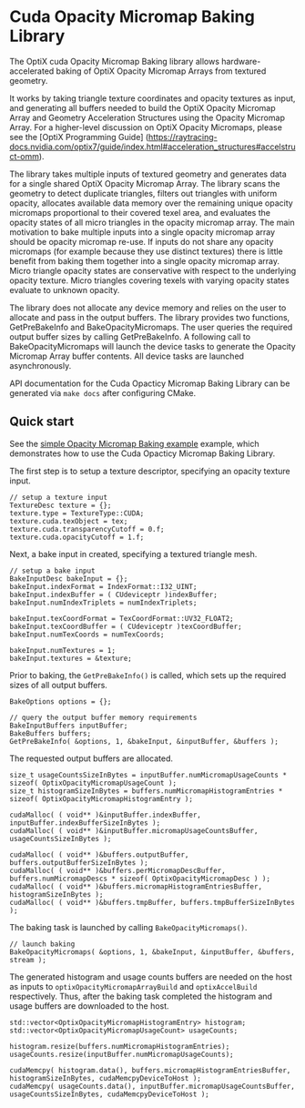 # Cuda Opacity Micromap Baking Library

The OptiX cuda Opacity Micromap Baking library allows hardware-accelerated baking of 
OptiX Opacity Micromap Arrays from textured geometry. 

It works by taking triangle texture coordinates and opacity textures as input, and generating all buffers needed to build the OptiX Opacity Micromap Array
and Geometry Acceleration Structures using the Opacity Micromap Array. For a higher-level discussion on OptiX Opacity Micromaps, please see the [OptiX Programming Guide]
(https://raytracing-docs.nvidia.com/optix7/guide/index.html#acceleration_structures#accelstruct-omm).

The library takes multiple inputs of textured geometry and generates data for a single shared OptiX Opacity Micromap Array.
The library scans the geometry to detect duplicate triangles, filters out triangles with uniform opacity, 
allocates available data memory over the remaining unique opacity micromaps proportional to their covered texel area, 
and evaluates the opacity states of all micro triangles in the opacity micromap array.
The main motivation to bake multiple inputs into a single opacity micromap array should be opacity micromap re-use.
If inputs do not share any opacity micromaps (for example because they use distinct textures) there is little benefit from
baking them together into a single opacity micromap array.
Micro triangle opacity states are conservative with respect to the underlying opacity texture. 
Micro triangles covering texels with varying opacity states evaluate to unknown opacity. 

The library does not allocate any device memory and relies on the user to allocate and pass in the output buffers. 
The library provides two functions, GetPreBakeInfo and BakeOpacityMicromaps.
The user queries the required output buffer sizes by calling GetPreBakeInfo. 
A following call to BakeOpacityMicromaps will launch the device tasks to generate the Opacity Micromap Array buffer contents.
All device tasks are launched asynchronously.

API documentation for the Cuda Opacticy Micromap Baking Library can be generated via `make docs` after configuring CMake.

## Quick start

See the [simple Opacity Micromap Baking example](https://github.com/NVIDIA/optix-toolkit/blob/master/examples/CuOmmBaking/Simple/simple.cpp)
example, which demonstrates how to use the Cuda Opacticy Micromap Baking Library.

The first step is to setup a texture descriptor, specifying an opacity texture input.

```
// setup a texture input
TextureDesc texture = {};
texture.type = TextureType::CUDA;
texture.cuda.texObject = tex;
texture.cuda.transparencyCutoff = 0.f;
texture.cuda.opacityCutoff = 1.f;
```

Next, a bake input in created, specifying a textured triangle mesh.

```
// setup a bake input
BakeInputDesc bakeInput = {};
bakeInput.indexFormat = IndexFormat::I32_UINT;
bakeInput.indexBuffer = ( CUdeviceptr )indexBuffer;
bakeInput.numIndexTriplets = numIndexTriplets;

bakeInput.texCoordFormat = TexCoordFormat::UV32_FLOAT2;
bakeInput.texCoordBuffer = ( CUdeviceptr )texCoordBuffer;
bakeInput.numTexCoords = numTexCoords;

bakeInput.numTextures = 1;
bakeInput.textures = &texture;
```

Prior to baking, the `GetPreBakeInfo()` is called, which sets up the required sizes of all output buffers.

```
BakeOptions options = {};

// query the output buffer memory requirements
BakeInputBuffers inputBuffer;
BakeBuffers buffers;
GetPreBakeInfo( &options, 1, &bakeInput, &inputBuffer, &buffers );    
```

The requested output buffers are allocated.

```
size_t usageCountsSizeInBytes = inputBuffer.numMicromapUsageCounts * sizeof( OptixOpacityMicromapUsageCount );
size_t histogramSizeInBytes = buffers.numMicromapHistogramEntries * sizeof( OptixOpacityMicromapHistogramEntry );

cudaMalloc( ( void** )&inputBuffer.indexBuffer, inputBuffer.indexBufferSizeInBytes );
cudaMalloc( ( void** )&inputBuffer.micromapUsageCountsBuffer, usageCountsSizeInBytes );

cudaMalloc( ( void** )&buffers.outputBuffer, buffers.outputBufferSizeInBytes );
cudaMalloc( ( void** )&buffers.perMicromapDescBuffer, buffers.numMicromapDescs * sizeof( OptixOpacityMicromapDesc ) );
cudaMalloc( ( void** )&buffers.micromapHistogramEntriesBuffer, histogramSizeInBytes );
cudaMalloc( ( void** )&buffers.tmpBuffer, buffers.tmpBufferSizeInBytes );
```

The baking task is launched by calling `BakeOpacityMicromaps()`.

```
// launch baking
BakeOpacityMicromaps( &options, 1, &bakeInput, &inputBuffer, &buffers, stream );
```

The generated histogram and usage counts buffers are needed on the host as inputs to `optixOpacityMicromapArrayBuild` and `optixAccelBuild` respectively.
Thus, after the baking task completed the histogram and usage buffers are downloaded to the host.

```
std::vector<OptixOpacityMicromapHistogramEntry> histogram;
std::vector<OptixOpacityMicromapUsageCount> usageCounts;

histogram.resize(buffers.numMicromapHistogramEntries);
usageCounts.resize(inputBuffer.numMicromapUsageCounts);

cudaMemcpy( histogram.data(), buffers.micromapHistogramEntriesBuffer, histogramSizeInBytes, cudaMemcpyDeviceToHost );
cudaMemcpy( usageCounts.data(), inputBuffer.micromapUsageCountsBuffer, usageCountsSizeInBytes, cudaMemcpyDeviceToHost );
```
